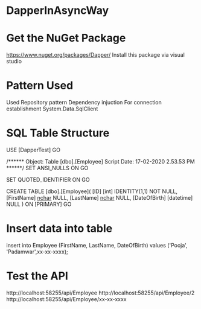 # DapperInAsyncWay
 
 # Get the NuGet Package
 https://www.nuget.org/packages/Dapper/
 Install this package via visual studio
 
 # Pattern Used
 Used Repository pattern
 Dependency injuction
 For connection establishment System.Data.SqlClient
 
 # SQL Table Structure
 
 USE [DapperTest]
GO

/****** Object:  Table [dbo].[Employee]    Script Date: 17-02-2020 2.53.53 PM ******/
SET ANSI_NULLS ON
GO

SET QUOTED_IDENTIFIER ON
GO

CREATE TABLE [dbo].[Employee](
	[ID] [int] IDENTITY(1,1) NOT NULL,
	[FirstName] [nchar](10) NULL,
	[LastName] [nchar](10) NULL,
	[DateOfBirth] [datetime] NULL
) ON [PRIMARY]
GO

# Insert data into table
insert into Employee (FirstName, LastName, DateOfBirth) values ('Pooja', 'Padamwar',xx-xx-xxxx);

# Test the API
http://localhost:58255/api/Employee
http://localhost:58255/api/Employee/2
http://localhost:58255/api/Employee/xx-xx-xxxx
